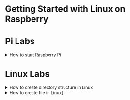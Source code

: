 # Getting Started with Linux on Raspberry



# Pi Labs

<details>
<summary>
How to start Raspberry Pi
</summary><br>
  - Plug-in charger <br>
  - PLugin-in HDMI cable<br>
  - Attach Logitech Bluetooth dongle<br>
  <br>
 Now power-on adapter and see if the display works.
  
</details>

# Linux Labs

<details><summary>
How to create directory structure in Linux
  </summary>
  <br>
Task #1 : Create a below directory structure
<br>

Asia > India > Bengaluru > Begur > Vishwapriya > 11th cross > S Grand
     > Nepal > Birgunj > Tejarath Tole > House230
     
  
  </details>
  
  
  <details><summary>
  How to create file in Linux]
  </summary>
  
  Task #1:
  
  </details>
